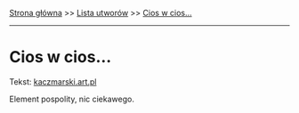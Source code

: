 [Strona główna](../index.md) >> [Lista utworów](../list.md) >> [Cios w cios…](96.md)

---

# Cios w cios…

Tekst: [kaczmarski.art.pl](https://www.kaczmarski.art.pl/tworczosc/wiersze/cios-w-cios/)

Element pospolity, nic ciekawego.